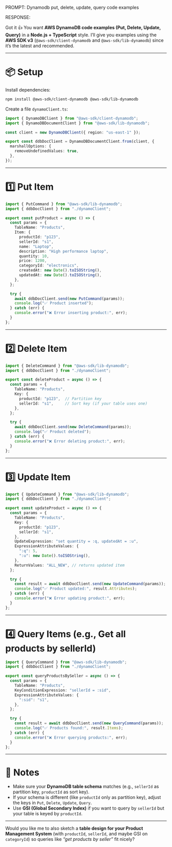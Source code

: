 PROMPT: Dynamodb put, delete, update, query code examples

RESPONSE: 

Got it 👍 You want **AWS DynamoDB code examples (Put, Delete, Update, Query)** in a **Node.js + TypeScript** style. I’ll give you examples using the **AWS SDK v3** (`@aws-sdk/client-dynamodb` and `@aws-sdk/lib-dynamodb`) since it’s the latest and recommended.

---

# 📦 Setup

Install dependencies:

```bash
npm install @aws-sdk/client-dynamodb @aws-sdk/lib-dynamodb
```

Create a file `dynamoClient.ts`:

```ts
import { DynamoDBClient } from "@aws-sdk/client-dynamodb";
import { DynamoDBDocumentClient } from "@aws-sdk/lib-dynamodb";

const client = new DynamoDBClient({ region: "us-east-1" });

export const ddbDocClient = DynamoDBDocumentClient.from(client, {
  marshallOptions: {
    removeUndefinedValues: true,
  },
});
```

---

# 1️⃣ Put Item

```ts
import { PutCommand } from "@aws-sdk/lib-dynamodb";
import { ddbDocClient } from "./dynamoClient";

export const putProduct = async () => {
  const params = {
    TableName: "Products",
    Item: {
      productId: "p123",
      sellerId: "s1",
      name: "Laptop",
      description: "High performance laptop",
      quantity: 10,
      price: 1200,
      categoryId: "electronics",
      createdAt: new Date().toISOString(),
      updatedAt: new Date().toISOString(),
    },
  };

  try {
    await ddbDocClient.send(new PutCommand(params));
    console.log("✅ Product inserted");
  } catch (err) {
    console.error("❌ Error inserting product:", err);
  }
};
```

---

# 2️⃣ Delete Item

```ts
import { DeleteCommand } from "@aws-sdk/lib-dynamodb";
import { ddbDocClient } from "./dynamoClient";

export const deleteProduct = async () => {
  const params = {
    TableName: "Products",
    Key: {
      productId: "p123",  // Partition key
      sellerId: "s1",     // Sort key (if your table uses one)
    },
  };

  try {
    await ddbDocClient.send(new DeleteCommand(params));
    console.log("✅ Product deleted");
  } catch (err) {
    console.error("❌ Error deleting product:", err);
  }
};
```

---

# 3️⃣ Update Item

```ts
import { UpdateCommand } from "@aws-sdk/lib-dynamodb";
import { ddbDocClient } from "./dynamoClient";

export const updateProduct = async () => {
  const params = {
    TableName: "Products",
    Key: {
      productId: "p123",
      sellerId: "s1",
    },
    UpdateExpression: "set quantity = :q, updatedAt = :u",
    ExpressionAttributeValues: {
      ":q": 5,
      ":u": new Date().toISOString(),
    },
    ReturnValues: "ALL_NEW", // returns updated item
  };

  try {
    const result = await ddbDocClient.send(new UpdateCommand(params));
    console.log("✅ Product updated:", result.Attributes);
  } catch (err) {
    console.error("❌ Error updating product:", err);
  }
};
```

---

# 4️⃣ Query Items (e.g., Get all products by sellerId)

```ts
import { QueryCommand } from "@aws-sdk/lib-dynamodb";
import { ddbDocClient } from "./dynamoClient";

export const queryProductsBySeller = async () => {
  const params = {
    TableName: "Products",
    KeyConditionExpression: "sellerId = :sid",
    ExpressionAttributeValues: {
      ":sid": "s1",
    },
  };

  try {
    const result = await ddbDocClient.send(new QueryCommand(params));
    console.log("✅ Products found:", result.Items);
  } catch (err) {
    console.error("❌ Error querying products:", err);
  }
};
```

---

# 📌 Notes

* Make sure your **DynamoDB table schema** matches (e.g., `sellerId` as partition key, `productId` as sort key).
* If your schema is different (like `productId` only as partition key), adjust the keys in `Put`, `Delete`, `Update`, `Query`.
* Use **GSI (Global Secondary Index)** if you want to query by `sellerId` but your table is keyed by `productId`.

---

Would you like me to also sketch a **table design for your Product Management System** (with `productId`, `sellerId`, and maybe GSI on `categoryId`) so queries like *“get products by seller”* fit nicely?
